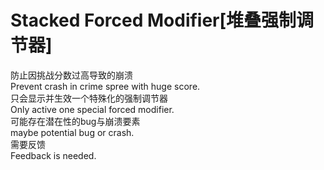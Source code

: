 # Stacked Forced Modifier[堆叠强制调节器]
防止因挑战分数过高导致的崩溃  
Prevent crash in crime spree with huge score.  
只会显示并生效一个特殊化的强制调节器  
Only active one special forced modifier.  
可能存在潜在性的bug与崩溃要素  
maybe potential bug or crash.  
需要反馈  
Feedback is needed.
